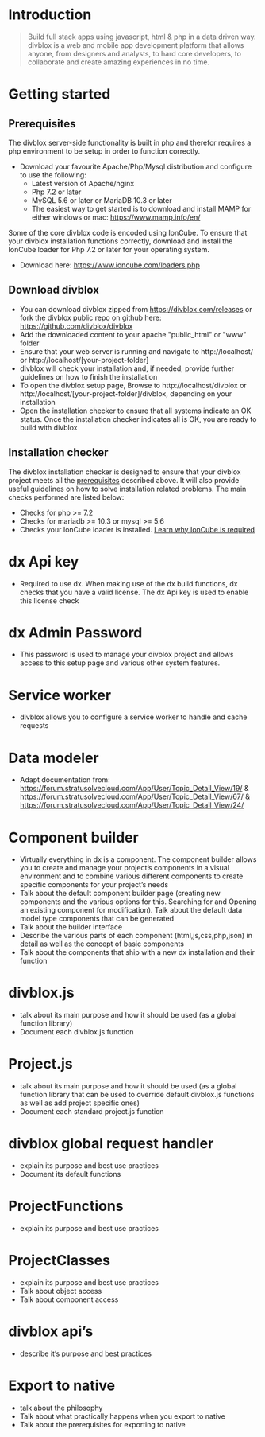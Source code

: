 # Introduction
> Build full stack apps using javascript, html & php in a data driven way.<br/>
divblox is a web and mobile app development platform that allows anyone, from designers and analysts, to hard core developers, to collaborate and create amazing experiences in no time. 


# Getting started
## Prerequisites

The divblox server-side functionality is built in php and therefor requires a php environment to be setup in order to function correctly.
- Download your favourite Apache/Php/Mysql distribution and configure to use the following:
    - Latest version of Apache/nginx
    - Php 7.2 or later
    - MySQL 5.6 or later or MariaDB 10.3 or later
    - The easiest way to get started is to download and install MAMP for either windows or mac: https://www.mamp.info/en/

Some of the core divblox code is encoded using IonCube. To ensure that your divblox installation functions correctly, download and install the IonCube loader for Php 7.2 or later for your operating system.
- Download here: https://www.ioncube.com/loaders.php

## Download divblox
- You can download divblox zipped from https://divblox.com/releases or fork the divblox public repo on github here: https://github.com/divblox/divblox
- Add the downloaded content to your apache "public_html" or "www" folder
- Ensure that your web server is running and navigate to http://localhost/ or http://localhost/[your-project-folder]
- divblox will check your installation and, if needed, provide further guidelines on how to finish the installation
- To open the divblox setup page, Browse to http://localhost/divblox or http://localhost/[your-project-folder]/divblox, depending on your installation
- Open the installation checker to ensure that all systems indicate an OK status. Once the installation checker indicates all is OK, you are ready to build with divblox

## Installation checker
The divblox installation checker is designed to ensure that your divblox project meets all the <a href="/#/?id=prerequisites"> prerequisites</a> described above. It will also provide useful guidelines on how to solve installation related problems.
The main checks performed are listed below:
- Checks for php >= 7.2
- Checks for mariadb >= 10.3 or mysql >= 5.6
- Checks your IonCube loader is installed. <a href="/#/?id=prerequisites">Learn why IonCube is required</a>

# dx Api key
- Required to use dx. When making use of the dx build functions, dx checks that you have a valid license. The dx Api key is used to enable this license check

# dx Admin Password
- This password is used to manage your divblox project and allows access to this setup page and various other system features.

# Service worker
- divblox allows you to configure a service worker to handle and cache requests

# Data modeler
- Adapt documentation from: https://forum.stratusolvecloud.com/App/User/Topic_Detail_View/19/ & https://forum.stratusolvecloud.com/App/User/Topic_Detail_View/67/ & https://forum.stratusolvecloud.com/App/User/Topic_Detail_View/24/

# Component builder
- Virtually everything in dx is a component. The component builder allows you to create and manage your project’s components in a visual environment and to combine various different components to create specific components for your project’s needs
- Talk about the default component builder page (creating new components and the various options for this. Searching for and Opening an existing component for modification). Talk about the default data model type components that can be generated
- Talk about the builder interface
- Describe the various parts of each component (html,js,css,php,json) in detail as well as the concept of basic components
- Talk about the components that ship with a new dx installation and their function

# divblox.js
- talk about its main purpose and how it should be used (as a global function library)
- Document each divblox.js function

# Project.js
- talk about its main purpose and how it should be used (as a global function library that can be used to override default divblox.js functions as well as add project specific ones)
- Document each standard project.js function

# divblox global request handler
- explain its purpose and best use practices
- Document its default functions

# ProjectFunctions 
- explain its purpose and best use practices

# ProjectClasses
- explain its purpose and best use practices
- Talk about object access
- Talk about component access

# divblox api’s
- describe it’s purpose and best practices

# Export to native
- talk about the philosophy 
- Talk about what practically happens when you export to native
- Talk about the prerequisites for exporting to native
